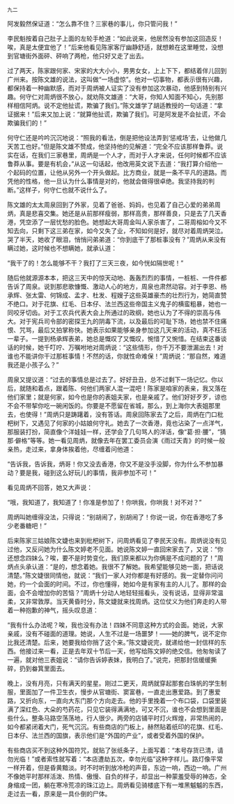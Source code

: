     九二 

   阿发毅然保证道：“怎么靠不住？三家巷的事儿，你只管问我！”

   李民魁按着自己肚子上面的左轮手枪道：“如此说来，他居然没有参加这回造反！唉，真是太便宜他了！”后来他看见陈家客厅幽静舒适，就想赖在这里睡觉，没想到官塘街外面砰、砰响了两枪，他只好又走了出去。

   过了两天，陈家跟何家、宋家的大大小小，男男女女，上上下下，都结着伴儿回到广州来。按陈文雄的说法，这叫做“一场虚惊”。他对一切事物，都表示很有兴趣，都保持着一种幽默感，而对于周炳被人证实了没有参加这次暴动，他感到特别有兴趣。何守仁对周炳很不放心，就劝陈文雄道：“大哥，你知人知面不知心，先别那样相信阿炳。说不定他扯谎，欺骗了我们。”陈文雄学了胡适教授的一句话道：“拿证据来！”后来又加上说：“就算他扯谎，欺骗了我们。可是阿发是不会扯谎，不会欺骗我们的！”

   何守仁还是吟吟沉沉地说：“照我的看法，倒是把他设法弄到‘惩戒场’去，让他做几天苦工也好。”但是陈文雄不赞成，他坚持他的见解道：“完全不应该那样鲁莽。说实在话，在我们三家巷里，周炳是一个人才，而对于人才来说，任何时候都不应该鲁莽从事。要是有机会，”从这一句话起，他改用英文说下去道：“我打算介绍他一个起码的位置，让他从另外一个开头做起。比方商业，就是一条不平凡的道路。而凭他的性格，他一旦认为什么事情是对的，他就会做得很卓绝。我坚持我的判断。”这样子，何守仁也就不说什么了。

   陈文雄的太太周泉回到了外家，见着了爸爸、妈妈，也见着了自己心爱的弟弟周炳，真是悲喜交集。她还是从前那样瘦弱，那样高贵，那样善良，只是去了几天香港，凭空添了一层忧愁的脸色。她想起大哥周金叫人家杀害了，二哥周榕如今又不知去向，只剩下这三弟在家，如今又失了业，不知如何是好，就尽对着周炳哭泣。哭了半天，她收了眼泪，悄悄问弟弟道：“你到底干了那桩事没有？”周炳从来没有瞒过她，这时候也不想瞒她，就承认道：

   “我干了的！怎么能够不干？我打了三天三夜，如今恍如隔世呢！”

   随后他就源源本本，把这三天中的惊天动地、轰轰烈烈的事情，一桩桩、一件件都告诉了周泉。说到那悲歌慷慨、激动人心的地方，周泉也肃然动容。对于李恩、杨承辉、张太雷、何锦成、孟才、杜发、程嫂子这些英雄豪杰的壮烈行为，她简直赞不绝口。对于花旗、红毛、日本仔、法兰西这些帝国主义鬼子的横蛮粗暴，她也一同咬牙切齿。对于工农兵代表大会上所通过的政纲，她也认为了不得的崇高与伟大。对于宪兵司令部的密探王九的阴毒下流，以及最后的可耻下场，她也禁不住痛恨、咒骂，最后又拍掌称快。她表示如果能够亲身参加这几天来的活动，真不枉活一辈子。一提到杨承辉表弟，她总是慨叹了又慨叹，惋惜了又惋惜。在结束这番谈话的时候，她千叮咛、万嘱咐地对周炳说：“这些情形，你千万不要泄漏出去！对谁也不能讲你干过那桩事情！不然的话，你就性命难保！”周炳说：“那自然，难道我还是小孩子么？”

   周泉又提议道：“过去的事情总是过去了。好好丑丑，总不过剩下一场记忆。你以后，就随和着点，跟着陈、何他们两家人混一混吧！陈家是咱家的表亲，我又落在他们家里；就是何家，如今也是你的表姐夫家，也是亲戚了。他们好好歹歹，谅也不会不带挈你吃一碗闲饭的。你要是不愿留在省城，那么，到上海你大表姐那里去，也使得！”周炳只是踌躇着，没有答话。周泉回陈家去了之后，周炳在门口枇杷树下，又遇见了何家的小姑娘何守礼。她去了一次香港，竟也沾染了一点洋气，那服装打扮，简直像个洋娃娃一样，还学会了几句骂人的洋话，像“葛·担·腰”，“猜那·僻格”等等。她一看见周炳，就像去年在罢工委员会演《雨过天青》的时候一般亲热，走过来，拿身体挨着他，尽缠着问他道：

   “告诉我，告诉我，炳哥！你又没去香港，你又不是没手没脚，你为什么不参加暴动？要是我，碰到这么好玩儿的事情，我非参加不可！”

   看见周炳不回答，她又大声说：

   “哦，我知道了，我知道了！你准是参加了！你哄我，你哄我！对不对？”

   周炳叫她缠得没法，只得说：“别胡闹了，别胡闹了！你说一说，你在香港吃了多少老番糖吧！”

   后来陈家三姑娘陈文婕也来到枇杷树下，问周炳看见了李民天没有。周炳说没有见过他，又反问她为什么陈文婷老不见面。她说陈文婷一直回宋家去了，又说：“你还想念四妹么？唉，要不是时势变化，我们原来都以为你俩是不成问题的了！”周炳点头承认道：“是的，想念着她。我很不了解她。我希望能够见她一面，把话说清楚。”陈文婕很同情他，就说：“我们一家人对你都是有好感的。我一定替你问问她，约一个会面的时间。不过，你也懂得，她如今是有家有主的人儿了。那样的会面，会不会增加你的苦恼？”周炳十分动人地轻轻摇看头，没有说话，显得非常温柔，又非常敦厚。当天黄昏时分，陈文婕就来找周炳。这位仗义为他们奔走的人带着一种抱歉的神气，摇头叹息道：

   “我有什么办法呢？唉，我也没有办法！四妹不同意这种方式的会面。她说，大家亲戚，没有不碰面的道理。她说，人生不过是一场噩梦！——她的脾气，说不定你比我还清楚。后来，她要我给你捎了这个来。”陈文婕说完，就递给他一封信样的东西。他接过来一看，正是去年双十节后一天，他写给陈文婷的绝交信。他匆匆读了一遍，就对他三表姐说：“请你告诉婷表妹，我明白了。”说完，把那封信缓缓撕碎，扔到畚箕里面去。

   晚上，没有月亮，只有满天的星星。刚过二更天，周炳就穿起那套白珠帆的学生制服，里面加了一件卫生衣，慢步从官塘街、窦富巷，一直走出惠爱路。到了惠爱路，又折向东，一直向大东门那个方向走去。他的手里挽着一个布口袋，口袋里装满了深红色、大朵的芍药花，只见它装得满满地，可又不沉，谁也不会想到里面是些什么。整条马路空荡荡地，行人很少。两旁的店铺平时灯火辉煌，非常热闹的，如今都紧闭着大门，死气沉沉。有些商店的门板上，赫然贴着纸印的花旗、红毛、日本仔、法兰西的国旗，表示他们是“外国的产业”，或者受着外国的保护。

   有些商店买不到这种外国符咒，就贴了张纸条子，上面写着：“本号存货已清，请勿光临！”或者索性就写着：“本店遭劫五次，幸勿光临”这种字样儿。路灯像平常一样开着，但是昏黄黯淡。时不时听到放冷枪的声音，东边一响，西边一响。广州不像她平时那样活泼、热情、傲慢、自负的样子，却显出一种蒙羞受辱的神态，全身缩成一团，躺在寒冷荒凉的珠江边上。周炳看见骑楼底下有一堆黑魆魆的东西，走过去一看，原来是一具仆倒的尸体。

